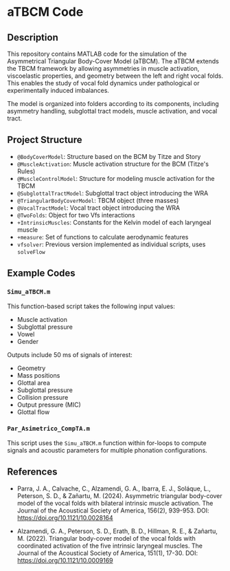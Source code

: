 # aTBCM Code

## Description
This repository contains MATLAB code for the simulation of the Asymmetrical Triangular Body-Cover Model (aTBCM).
The aTBCM extends the TBCM framework by allowing asymmetries in muscle activation, viscoelastic properties, and geometry between the left and right vocal folds. This enables the study of vocal fold dynamics under pathological or experimentally induced imbalances.

The model is organized into folders according to its components, including asymmetry handling, subglottal tract models, muscle activation, and vocal tract.

## Project Structure
- `@BodyCoverModel`: Structure based on the BCM by Titze and Story
- `@MuscleActivation`: Muscle activation structure for the BCM (Titze's Rules)
- `@MuscleControlModel`: Structure for modeling muscle activation for the TBCM
- `@SubglottalTractModel`: Subglottal tract object introducing the WRA
- `@TriangularBodyCoverModel`: TBCM object (three masses)
- `@VocalTractModel`: Vocal tract object introducing the WRA
- `@TwoFolds`: Object for two Vfs interactions
- `+IntrinsicMuscles`: Constants for the Kelvin model of each laryngeal muscle
- `+measure`: Set of functions to calculate aerodynamic features
- `vfsolver`: Previous version implemented as individual scripts, uses `solveFlow`

## Example Codes

### `Simu_aTBCM.m`

This function-based script takes the following input values:
- Muscle activation
- Subglottal pressure
- Vowel
- Gender

Outputs include 50 ms of signals of interest:
- Geometry
- Mass positions
- Glottal area
- Subglottal pressure
- Collision pressure
- Output pressure (MIC)
- Glottal flow

### `Par_Asimetrico_CompTA.m`

This script uses the `Simu_aTBCM.m` function within for-loops to compute signals and acoustic parameters for multiple phonation configurations.

## References

- Parra, J. A., Calvache, C., Alzamendi, G. A., Ibarra, E. J., Soláque, L., Peterson, S. D., & Zañartu, M. (2024). Asymmetric triangular body-cover model of the vocal folds with bilateral intrinsic muscle activation. The Journal of the Acoustical Society of America, 156(2), 939-953. DOI: https://doi.org/10.1121/10.0028164

- Alzamendi, G. A., Peterson, S. D., Erath, B. D., Hillman, R. E., & Zañartu, M. (2022). Triangular body-cover model of the vocal folds with coordinated activation of the five intrinsic laryngeal muscles. The Journal of the Acoustical Society of America, 151(1), 17-30. DOI: https://doi.org/10.1121/10.0009169
